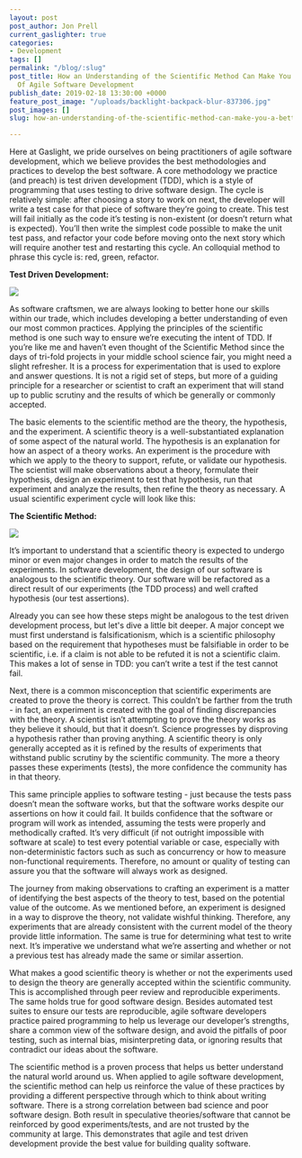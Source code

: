 ```yaml
---
layout: post
post_author: Jon Prell
current_gaslighter: true
categories:
- Development
tags: []
permalink: "/blog/:slug"
post_title: How an Understanding of the Scientific Method Can Make You A Better Practitioner
  Of Agile Software Development
publish_date: 2019-02-18 13:30:00 +0000
feature_post_image: "/uploads/backlight-backpack-blur-837306.jpg"
post_images: []
slug: how-an-understanding-of-the-scientific-method-can-make-you-a-better-practitioner-of-agile-software-development

---
```

Here at Gaslight, we pride ourselves on being practitioners of agile software development, which we believe provides the best methodologies and practices to develop the best software. A core methodology we practice (and preach) is test driven development (TDD), which is a style of programming that uses testing to drive software design. The cycle is relatively simple: after choosing a story to work on next, the developer will write a test case for that piece of software they’re going to create. This test will fail initially as the code it’s testing is non-existent (or doesn’t return what is expected). You’ll then write the simplest code possible to make the unit test pass, and refactor your code before moving onto the next story which will require another test and restarting this cycle. An colloquial method to phrase this cycle is: red, green, refactor.

**Test Driven Development:**

![](https://gaslight-blog.s3.amazonaws.com/how-an-understanding-of-the-scientific-method-can-make-you-a-better-practitioner-of-agile-software-development/tddcycle_small.png)

As software craftsmen, we are always looking to better hone our skills within our trade, which includes developing a better understanding of even our most common practices. Applying the principles of the scientific method is one such way to ensure we’re executing the intent of TDD. If you’re like me and haven’t even thought of the Scientific Method since the days of tri-fold projects in your middle school science fair, you might need a slight refresher. It is a process for experimentation that is used to explore and answer questions. It is not a rigid set of steps, but more of a guiding principle for a researcher or scientist to craft an experiment that will stand up to public scrutiny and the results of which be generally or commonly accepted. 

The basic elements to the scientific method are the theory, the hypothesis, and the experiment. A scientific theory is a well-substantiated explanation of some aspect of the natural world. The hypothesis is an explanation for how an aspect of a theory works. An experiment is the procedure with which we apply to the theory to support, refute, or validate our hypothesis. The scientist will make observations about a theory, formulate their hypothesis, design an experiment to test that hypothesis, run that experiment and analyze the results, then refine the theory as necessary. A usual scientific experiment cycle will look like this:

**The Scientific Method:**

 ![](https://gaslight-blog.s3.amazonaws.com/how-an-understanding-of-the-scientific-method-can-make-you-a-better-practitioner-of-agile-software-development/scimethod_smaller.png)

It’s important to understand that a scientific theory is expected to undergo minor or even major changes in order to match the results of the experiments. In software development, the design of our software is analogous to the scientific theory. Our software will be refactored as a direct result of our experiments (the TDD process) and well crafted hypothesis (our test assertions).

Already you can see how these steps might be analogous to the test driven development process, but let's dive a little bit deeper. A major concept we must first understand is falsificationism, which is a scientific philosophy based on the requirement that hypotheses must be falsifiable in order to be scientific, i.e. if a claim is not able to be refuted it is not a scientific claim. This makes a lot of sense in TDD: you can’t write a test if the test cannot fail.

Next, there is a common misconception that scientific experiments are created to prove the theory is correct. This couldn’t be farther from the truth - in fact, an experiment is created with the goal of finding discrepancies with the theory. A scientist isn’t attempting to prove the theory works as they believe it should, but that it doesn’t. Science progresses by disproving a hypothesis rather than proving anything. A scientific theory is only generally accepted as it is refined by the results of experiments that withstand public scrutiny by the scientific community. The more a theory passes these experiments (tests), the more confidence the community has in that theory.

This same principle applies to software testing - just because the tests pass doesn’t mean the software works, but that the software works despite our assertions on how it could fail. It builds confidence that the software or program will work as intended, assuming the tests were properly and methodically crafted. It’s very difficult (if not outright impossible with software at scale) to test every potential variable or case, especially with non-deterministic factors such as such as concurrency or how to measure non-functional requirements. Therefore, no amount or quality of testing can assure you that the software will always work as designed.

The journey from making observations to crafting an experiment is a matter of identifying the best aspects of the theory to test, based on the potential value of the outcome. As we mentioned before, an experiment is designed in a way to disprove the theory, not validate wishful thinking. Therefore, any experiments that are already consistent with the current model of the theory provide little information. The same is true for determining what test to write next. It’s imperative we understand what we’re asserting and whether or not a previous test has already made the same or similar assertion.

What makes a good scientific theory is whether or not the experiments used to design the theory are generally accepted within the scientific community. This is accomplished through peer review and reproducible experiments. The same holds true for good software design. Besides automated test suites to ensure our tests are reproducible, agile software developers practice paired programming to help us leverage our developer’s strengths, share a common view of the software design, and avoid the pitfalls of poor testing, such as internal bias, misinterpreting data, or ignoring results that contradict our ideas about the software. 

The scientific method is a proven process that helps us better understand the natural world around us. When applied to agile software development, the scientific method can help us reinforce the value of these practices by providing a different perspective through which to think about writing software. There is a strong correlation between bad science and poor software design. Both result in speculative theories/software that cannot be reinforced by good experiments/tests, and are not trusted by the community at large. This demonstrates that agile and test driven development provide the best value for building quality software. 

